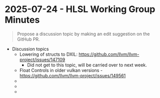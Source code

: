 # 2025-07-24 - HLSL Working Group Minutes

> Propose a discussion topic by making an edit suggestion on the GitHub PR.

* Discussion topics
  * Lowering of structs to DXIL: https://github.com/llvm/llvm-project/issues/147109
    * Did not get to this topic, will be carried over to next week.
  * Float Controls in older vulkan versions - https://github.com/llvm/llvm-project/issues/149561
  * <placeholder topic>
  * <placeholder topic>
  * <placeholder topic>